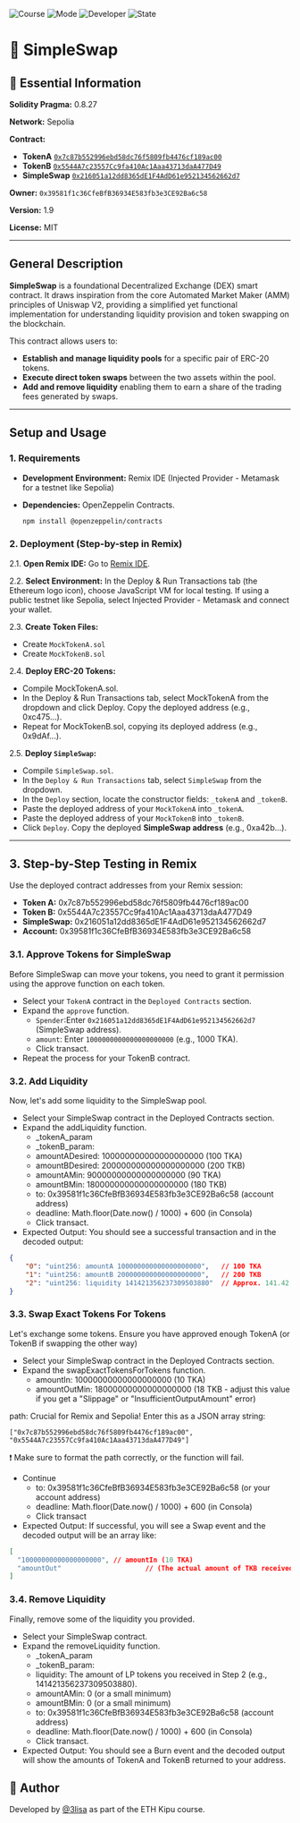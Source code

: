 ![Course](https://img.shields.io/badge/Course-ETH_Kipu-blue)
![Mode](https://img.shields.io/badge/Mode-Online-lightgrey)
![Developer](https://img.shields.io/badge/Developer-3lisa-purple)
![State](https://img.shields.io/badge/State-Active-brightgreen)


# 📜 SimpleSwap

## 📌 Essential Information

**Solidity Pragma:** 0.8.27

**Network:** Sepolia  

**Contract:**
  - **TokenA** [`0x7c87b552996ebd58dc76f5809fb4476cf189ac00`](https://sepolia.etherscan.io/address/0x7c87b552996ebd58dc76f5809fb4476cf189ac00#code)
  - **TokenB** [`0x5544A7c23557Cc9fa410Ac1Aaa43713daA477D49`](https://sepolia.etherscan.io/address/0x5544a7c23557cc9fa410ac1aaa43713daa477d49#code)
  - **SimpleSwap** [`0x216051a12dd8365dE1F4AdD61e952134562662d7`](https://sepolia.etherscan.io/address/0x216051a12dd8365de1f4add61e952134562662d7#code)
    
**Owner:** `0x39581f1c36CfeBfB36934E583fb3e3CE92Ba6c58`  

**Version:** 1.9

**License:** MIT

---

## General Description

**SimpleSwap** is a foundational Decentralized Exchange (DEX) smart contract. It draws inspiration from the core Automated Market Maker (AMM) principles of Uniswap V2, providing a simplified yet functional implementation for understanding liquidity provision and token swapping on the blockchain.

This contract allows users to:

* **Establish and manage liquidity pools** for a specific pair of ERC-20 tokens.
* **Execute direct token swaps** between the two assets within the pool.
* **Add and remove liquidity** enabling them to earn a share of the trading fees generated by swaps.
  
---

## Setup and Usage

### 1. Requirements

* **Development Environment:** Remix IDE (Injected Provider - Metamask for a testnet like Sepolia)
* **Dependencies:** OpenZeppelin Contracts.
  
    ```bash
    npm install @openzeppelin/contracts
    ```

### 2. Deployment (Step-by-step in Remix)

2.1.  **Open Remix IDE:** Go to [Remix IDE](https://remix.ethereum.org/).

2.2.  **Select Environment:** In the Deploy & Run Transactions tab (the Ethereum logo icon), choose JavaScript VM for local testing. If using a public testnet like Sepolia, select Injected Provider - Metamask and connect your wallet.

2.3.  **Create Token Files:**

- Create `MockTokenA.sol` 
- Create `MockTokenB.sol`

2.4. **Deploy ERC-20 Tokens:**

- Compile MockTokenA.sol.
- In the Deploy & Run Transactions tab, select MockTokenA from the dropdown and click Deploy. Copy the deployed address (e.g., 0xc475...).
- Repeat for MockTokenB.sol, copying its deployed address (e.g., 0x9dAf...).

2.5. **Deploy `SimpleSwap`:**

- Compile `SimpleSwap.sol`.
- In the `Deploy & Run Transactions` tab, select `SimpleSwap` from the dropdown.
- In the `Deploy` section, locate the constructor fields: `_tokenA` and `_tokenB`.
- Paste the deployed address of your `MockTokenA` into `_tokenA`.
- Paste the deployed address of your `MockTokenB` into `_tokenB`.
- Click `Deploy`. Copy the deployed **SimpleSwap address** (e.g., 0xa42b...).
  
---

## 3. Step-by-Step Testing in Remix

Use the deployed contract addresses from your Remix session:

- **Token A:** 0x7c87b552996ebd58dc76f5809fb4476cf189ac00
- **Token B:** 0x5544A7c23557Cc9fa410Ac1Aaa43713daA477D49
- **SimpleSwap:** 0x216051a12dd8365dE1F4AdD61e952134562662d7
- **Account:** 0x39581f1c36CfeBfB36934E583fb3e3CE92Ba6c58

### 3.1. Approve Tokens for SimpleSwap

Before SimpleSwap can move your tokens, you need to grant it permission using the approve function on each token.

- Select your `TokenA` contract in the `Deployed Contracts` section.
- Expand the `approve` function.
  - `Spender`:Enter `0x216051a12dd8365dE1F4AdD61e952134562662d7` (SimpleSwap address).
  - `amount`: Enter `1000000000000000000000` (e.g., 1000 TKA).
  - Click transact.
- Repeat the process for your TokenB contract.

### 3.2. Add Liquidity

Now, let's add some liquidity to the SimpleSwap pool.

- Select your SimpleSwap contract in the Deployed Contracts section.
- Expand the addLiquidity function.
  - _tokenA_param
  - _tokenB_param: 
  - amountADesired: 100000000000000000000 (100 TKA)
  - amountBDesired: 200000000000000000000 (200 TKB)
  - amountAMin: 90000000000000000000 (90 TKA)
  - amountBMin: 180000000000000000000 (180 TKB)
  - to: 0x39581f1c36CfeBfB36934E583fb3e3CE92Ba6c58 (account address)
  - deadline: Math.floor(Date.now() / 1000) + 600 (in Consola)
  - Click transact.
- Expected Output:
You should see a successful transaction and in the decoded output:

```json
{
    "0": "uint256: amountA 100000000000000000000",   // 100 TKA
    "1": "uint256: amountB 200000000000000000000",   // 200 TKB
    "2": "uint256: liquidity 141421356237309503880"  // Approx. 141.42 LP tokens
}
```

### 3.3. Swap Exact Tokens For Tokens

Let's exchange some tokens. Ensure you have approved enough TokenA (or TokenB if swapping the other way) 

- Select your SimpleSwap contract in the Deployed Contracts section.
- Expand the swapExactTokensForTokens function.
  - amountIn: 10000000000000000000 (10 TKA)
  - amountOutMin: 18000000000000000000 (18 TKB - adjust this value if you get a "Slippage" or "InsufficientOutputAmount" error)

path: Crucial for Remix and Sepolia! Enter this as a JSON array string:

```
["0x7c87b552996ebd58dc76f5809fb4476cf189ac00", "0x5544A7c23557Cc9fa410Ac1Aaa43713daA477D49"]
```

❗ Make sure to format the path correctly, or the function will fail.
- Continue
  - to: 0x39581f1c36CfeBfB36934E583fb3e3CE92Ba6c58 (or your account address)
  - deadline: Math.floor(Date.now() / 1000) + 600 (in Consola)
  - Click transact
- Expected Output:
If successful, you will see a Swap event and the decoded output will be an array like:
```json
[
  "10000000000000000000", // amountIn (10 TKA)
  "amountOut"                     // (The actual amount of TKB received)
]
```

### 3.4. Remove Liquidity

Finally, remove some of the liquidity you provided.

- Select your SimpleSwap contract.
- Expand the removeLiquidity function.
  - _tokenA_param
  - _tokenB_param: 
  - liquidity: The amount of LP tokens you received in Step 2 (e.g., 141421356237309503880).
  - amountAMin: 0 (or a small minimum)
  - amountBMin: 0 (or a small minimum)
  - to: 0x39581f1c36CfeBfB36934E583fb3e3CE92Ba6c58 (account address)
  - deadline: Math.floor(Date.now() / 1000) + 600 (in Consola)
  - Click transact.
- Expected Output:
You should see a Burn event and the decoded output will show the amounts of TokenA and TokenB returned to your address.

## 🧠 Author

Developed by [@3lisa](https://github.com/3lisa) as part of the ETH Kipu course.
